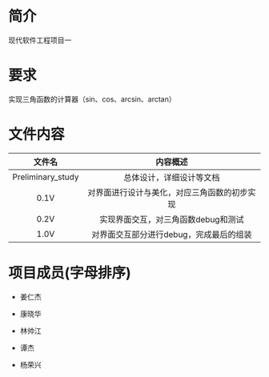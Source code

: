 # 简介
现代软件工程项目一
# 要求
实现三角函数的计算器（sin、cos、arcsin、arctan）
# 文件内容

|      文件名       |                   内容概述                   |
| :---------------: | :------------------------------------------: |
| Preliminary_study |           总体设计，详细设计等文档           |
|       0.1V        | 对界面进行设计与美化，对应三角函数的初步实现 |
|       0.2V        |     实现界面交互，对三角函数debug和测试      |
|       1.0V        |   对界面交互部分进行debug，完成最后的组装    |



# 项目成员(字母排序)

* 姜仁杰

* 康晓华

* 林帅江

* 谭杰

* 杨荣兴

  
